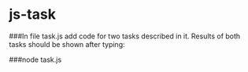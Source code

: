 # js-task

###In file task.js add code for two tasks described in it. Results of both tasks should be shown after typing:

###node task.js
